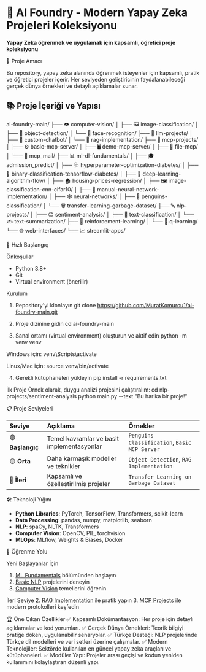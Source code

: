 # 🧠 AI Foundry - Modern Yapay Zeka Projeleri Koleksiyonu



**Yapay Zeka öğrenmek ve uygulamak için kapsamlı, öğretici proje koleksiyonu**

🎯 Proje Amacı

Bu repository, yapay zeka alanında öğrenmek isteyenler için kapsamlı, pratik ve öğretici projeler içerir. Her seviyeden geliştiricinin faydalanabileceği gerçek dünya örnekleri ve detaylı açıklamalar sunar.


## 📚 Proje İçeriği ve Yapısı

ai-foundry-main/
├── 👁️ computer-vision/
│   ├── 🖼️ image-classification/
│   ├── 🎯 object-detection/
│   └── 👤 face-recognition/
├── 🤖 llm-projects/
│   ├── 💬 custom-chatbot/
│   └── 🔎 rag-implementation/
├── 🔧 mcp-projects/
│   ├── ⚙️ basic-mcp-server/
│   ├── 🖥️ demo-mcp-server/
│   ├── 📄 file-mcp/
│   └── 📧 mcp_mail/
├── 📊 ml-dl-fundamentals/
│   ├── 🎓 admission_predict/
│   ├── 🩺 hyperparameter-optimization-diabetes/
│   ├── 💉 binary-classification-tensorflow-diabetes/
│   ├── 🌊 deep-learning-algorithm-flow/
│   ├── 🏠 housing-prices-regression/
│   ├── 🖼️ image-classification-cnn-cifar10/
│   ├── 🧠 manual-neural-network-implementation/
│   ├── 🕸️ neural-networks/
│   ├── 🐧 penguins-classification/
│   └── 🗑️ transfer-learning-garbage-dataset/
├── 🔤 nlp-projects/
│   ├── 😊 sentiment-analysis/
│   ├── 📑 text-classification/
│   └── ✍️ text-summarization/
├── 🦾 reinforcement-learning/
│   └── 🤖 q-learning/
└── 🌐 web-interfaces/
    └── 📈 streamlit-apps/

🚀 Hızlı Başlangıç

Önkoşullar

* Python 3.8+
* Git
* Virtual environment (önerilir)

Kurulum

1. Repository'yi klonlayın 
git clone https://github.com/MuratKomurcu1/ai-foundry-main.git

2. Proje dizinine gidin
cd ai-foundry-main

3. Sanal ortamı (virtual environment) oluşturun ve aktif edin
python -m venv venv

Windows için:
venv\Scripts\activate

Linux/Mac için:
source venv/bin/activate

4. Gerekli kütüphaneleri yükleyin
pip install -r requirements.txt


İlk Proje
Örnek olarak, duygu analizi projesini çalıştıralım:
cd nlp-projects/sentiment-analysis
python main.py --text "Bu harika bir proje!"

📋 Proje Seviyeleri

| Seviye | Açıklama | Örnekler |
| :--- | :--- | :--- |
| 🟢 **Başlangıç** | Temel kavramlar ve basit implementasyonlar | `Penguins Classification`, `Basic MCP Server` |
| 🟡 **Orta** | Daha karmaşık modeller ve teknikler | `Object Detection`, `RAG Implementation` |
| 🔴 **İleri** | Kapsamlı ve özelleştirilmiş projeler | `Transfer Learning on Garbage Dataset` |



🛠️ Teknoloji Yığını

- **Python Libraries**: PyTorch, TensorFlow, Transformers, scikit-learn
- **Data Processing**: pandas, numpy, matplotlib, seaborn
- **NLP**: spaCy, NLTK, Transformers
- **Computer Vision**: OpenCV, PIL, torchvision
- **MLOps**: MLflow, Weights & Biases, Docker

📖 Öğrenme Yolu

Yeni Başlayanlar İçin
1. [ML Fundamentals](ml-dl-fundamentals/) bölümünden başlayın
2. [Basic NLP](nlp-projects/text-classification/) projelerini deneyin
3. [Computer Vision](computer-vision/image-classification/) temellerini öğrenin

İleri Seviye
2. [RAG Implementation](llm-projects/rag-implementation/) ile pratik yapın
3. [MCP Projects](mcp-projects/) ile modern protokolleri keşfedin


🏆 Öne Çıkan Özellikler
✅ Kapsamlı Dokümantasyon: Her proje için detaylı açıklamalar ve kod yorumları.
✅ Gerçek Dünya Örnekleri: Teorik bilgiyi pratiğe döken, uygulanabilir senaryolar.
✅ Türkçe Desteği: NLP projelerinde Türkçe dil modelleri ve veri setleri üzerine çalışmalar.
✅ Modern Teknolojiler: Sektörde kullanılan en güncel yapay zeka araçları ve kütüphaneleri.
✅ Modüler Yapı: Projeler arası geçişi ve kodun yeniden kullanımını kolaylaştıran düzenli yapı.

